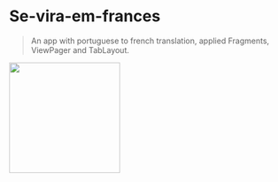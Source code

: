 # Se-vira-em-frances

> An app with portuguese to french translation, applied Fragments, ViewPager and TabLayout.

<img src="master/app_frances.gif?raw=true" width="200px">
